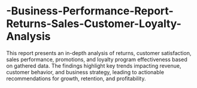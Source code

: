 # -Business-Performance-Report-Returns-Sales-Customer-Loyalty-Analysis
This report presents an in-depth analysis of returns, customer satisfaction, sales performance, promotions, and loyalty program effectiveness based on gathered data. The findings highlight key trends impacting revenue, customer behavior, and business strategy, leading to actionable recommendations for growth, retention, and profitability.
